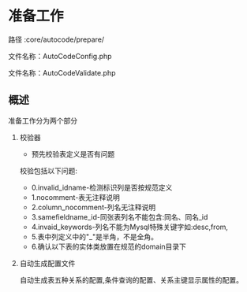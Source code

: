 # 准备工作

路径    :core/autocode/prepare/

文件名称：AutoCodeConfig.php

文件名称：AutoCodeValidate.php

## 概述

准备工作分为两个部分

1. 校验器

     * 预先校验表定义是否有问题

     校验包括以下问题:
     
     * 0.invalid_idname-检测标识列是否按规范定义
     * 1.nocomment-表无注释说明
     * 2.column_nocomment-列名无注释说明
     * 3.samefieldname_id-同张表列名不能包含:同名、同名_id
     * 4.invaid_keywords-列名不能为Mysql特殊关键字如:desc,from,
     * 5.表中列定义中的"_"是半角，不是全角。
     * 6.确认以下表的实体类放置在规范的domain目录下

2. 自动生成配置文件

    自动生成表五种关系的配置,条件查询的配置、关系主键显示属性的配置。



